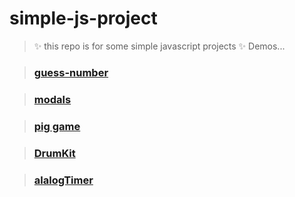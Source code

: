# simple-js-project

> ✨ this repo is for some simple javascript projects ✨
> Demos...

> ### [guess-number](https://aboozarhoseini.github.io/simple-js-projects/guess_my_number/index.html)

> ### [modals](https://aboozarhoseini.github.io/simple-js-projects/modals/index.html)

> ### [pig game](https://aboozarhoseini.github.io/simple-js-projects/pig-game/index.html)

> ### [DrumKit](https://aboozarhoseini.github.io/simple-js-projects/DrumKit/index.html)

> ### [alalogTimer]( https://aboozarhoseini.github.io/simple-js-projects/alalogTimer/index.html)
